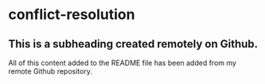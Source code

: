 # conflict-resolution

## This is a subheading created remotely on Github.

All of this content added to the README file has been added from my remote Github repository.
